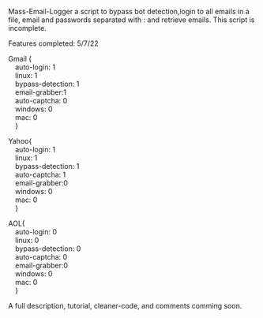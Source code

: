 Mass-Email-Logger
a script to bypass bot detection,login to all emails in a file, email and passwords separated with : and retrieve emails. This script is incomplete.

Features completed: 5/7/22

Gmail {<br>
  &emsp;auto-login: 1<br>
  &emsp;linux: 1<br>
  &emsp;bypass-detection: 1<br>
  &emsp;email-grabber:1<br>
  &emsp;auto-captcha: 0<br>
  &emsp;windows: 0<br>
  &emsp;mac: 0<br>
  &emsp;}<br>
  
Yahoo{<br>
  &emsp;auto-login: 1<br>
  &emsp;linux: 1<br>
  &emsp;bypass-detection: 1<br>
  &emsp;auto-captcha: 1<br>
  &emsp;email-grabber:0<br>
  &emsp;windows: 0<br>
  &emsp;mac: 0<br>
  &emsp;}<br>
  
AOL{<br>
  &emsp;auto-login: 0<br>
  &emsp;linux: 0<br>
  &emsp;bypass-detection: 0<br>
  &emsp;auto-captcha: 0<br>
  &emsp;email-grabber:0<br>
  &emsp;windows: 0<br>
  &emsp;mac: 0<br>
  &emsp;}<br>
  
A full description, tutorial, cleaner-code, and comments comming soon.
